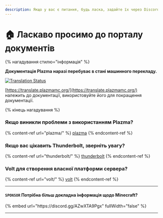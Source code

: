 ```yaml
---
description: Якщо у вас є питання, будь ласка, задайте їх через Discord або GitHub Issues.
---
```


# 🏠 Ласкаво просимо до порталу документів

{% нагадування стилю="інформація" %}

**Документація Plazma наразі перебуває в стані машинного перекладу.**

[![Translation Status](https://badges.crowdin.net/plazmamc-document-portal/localized.svg)](https://translate.plazmamc.org/)

[https://translate.plazmamc.org/](https://translate.plazmamc.org/) належить до документації, використовуйте його для покращення документації.

{% кінець нагадування %}

### Якщо виникли проблеми з використанням Plazma?

{% content-ref url="plazma/" %}
[plazma](plazma/)
{% endcontent-ref %}

### Якщо вас цікавить Thunderbolt, зверніть увагу?

{% content-ref url="thunderbolt/" %}
[thunderbolt](thunderbolt/)
{% endcontent-ref %}

### Volt для створення власної платформи сервера?

{% content-ref url="volt/" %}
[volt](volt/)
{% endcontent-ref %}

***

#### `SPONSOR` Потрібна більш докладна інформація щодо Minecraft? <a href="#etc-1" id="etc-1"></a>

{% embed url="https\://discord.gg/AZwXTA9Pgx" fullWidth="false" %}

***
